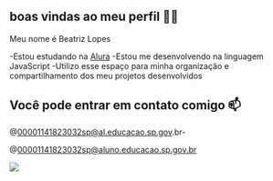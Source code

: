 ## boas vindas ao meu perfil 💙💙

Meu nome é Beatriz Lopes

-Estou estudando na [Alura](https://www.alura.com.br)
-Estou me desenvolvendo na linguagem JavaScript
-Utilizo esse espaço para minha organização e compartilhamento dos meu projetos desenvolvidos

## Você pode entrar em contato comigo 📫

@00001141823032sp@al.educacao.sp.gov.br-

@00001141823032sp@aluno.educacao.sp.gov.br

![](https://tenor.com/pt-BR/view/rainbow-spongebob-imagination-gif-1901456336215296876)

